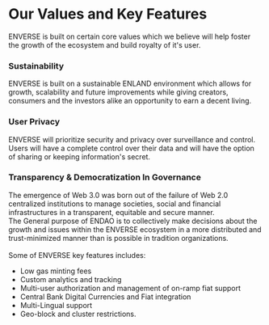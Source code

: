 # Our Values and Key Features

ENVERSE is built on certain core values which we believe will help foster the growth of the ecosystem and build royalty of it's user.

### Sustainability

ENVERSE is built on a sustainable ENLAND environment which allows for growth, scalability and future improvements while giving creators, consumers and the investors alike an opportunity to earn a decent living.

### User Privacy

ENVERSE will prioritize security and privacy over surveillance and control. Users will have a complete control over their data and will have the option of sharing or keeping information's secret.

### Transparency & Democratization In Governance

The emergence of Web 3.0 was born out of the failure of Web 2.0 centralized institutions to manage societies, social and financial infrastructures in a transparent, equitable and secure manner.\
The General purpose of ENDAO is to collectively make decisions about the growth and issues within the ENVERSE ecosystem in a more distributed and trust-minimized manner than is possible in tradition organizations.\
\
Some of ENVERSE key features includes:

* Low gas minting fees
* Custom analytics and tracking
* Multi-user authorization and management of on-ramp fiat support
* Central Bank Digital Currencies and Fiat integration
* Multi-Lingual support
* Geo-block and cluster restrictions.

